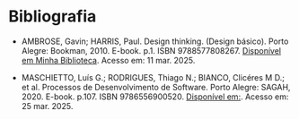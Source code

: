 # Bibliografia

* AMBROSE, Gavin; HARRIS, Paul. Design thinking. (Design básico). Porto Alegre: Bookman, 2010. E-book. p.1. ISBN 9788577808267. [Disponível em Minha Biblioteca](https://app.minhabiblioteca.com.br/reader/books/9788577808267/). Acesso em: 11 mar. 2025.

* MASCHIETTO, Luís G.; RODRIGUES, Thiago N.; BIANCO, Clicéres M D.; et al. Processos de Desenvolvimento de Software. Porto Alegre: SAGAH, 2020. E-book. p.107. ISBN 9786556900520. [Disponível em:](https://app.minhabiblioteca.com.br/reader/books/9786556900520/). Acesso em: 25 mar. 2025.